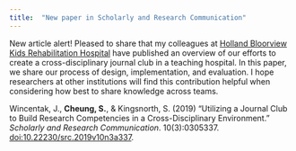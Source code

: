 ```yaml
---
title:  "New paper in Scholarly and Research Communication"
---
```


New article alert! Pleased to share that my colleagues at [Holland Bloorview Kids Rehabilitation Hospital](https://research.hollandbloorview.ca/) have published an overview of our efforts to create a cross-disciplinary journal club in a teaching hospital. In this paper, we share our process of design, implementation, and evaluation. I hope researchers at other institutions will find this contribution helpful when considering how best to share knowledge across teams. 

Wincentak, J., **Cheung, S.**, & Kingsnorth, S. (2019) “Utilizing a Journal Club to Build Research Competencies in a Cross-Disciplinary Environment.” *Scholarly and Research Communication*. 10(3):0305337. [doi:10.22230/src.2019v10n3a337](http://dx.doi.org/10.22230/src.2019v10n3a337).
